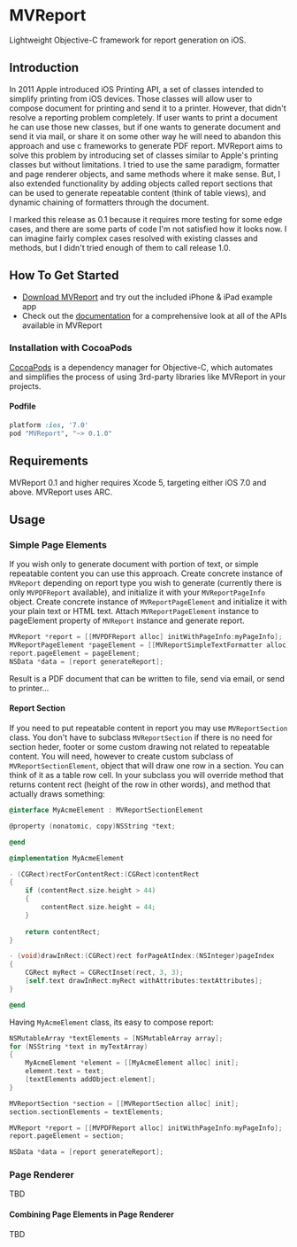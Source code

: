 MVReport
========

Lightweight Objective-C framework for report generation on iOS.

## Introduction

In 2011 Apple introduced iOS Printing API, a set of classes intended to simplify printing from iOS devices. Those classes will allow user to compose document for printing and send it to a printer.
However, that didn't resolve a reporting problem completely. If user wants to print a document he can use those new classes, but if one wants to generate document and send it via mail, or share it on some other way
he will need to abandon this approach and use c frameworks to generate PDF report. MVReport aims to solve this problem by introducing set of classes similar to Apple's printing classes but without limitations.
I tried to use the same paradigm, formatter and page renderer objects, and same methods where it make sense. But, I also extended functionality by adding objects called report sections that can be used to generate
repeatable content (think of table views), and dynamic chaining of formatters through the document.

I marked this release as 0.1 because it requires more testing for some edge cases, and there are some parts of code I'm not satisfied how it looks now. I can imagine fairly complex cases resolved with existing classes and methods, but I didn't tried
enough of them to call release 1.0.

## How To Get Started

- [Download MVReport](https://github.com/Moroverse/MVReport/archive/master.zip) and try out the included iPhone & iPad example app
- Check out the [documentation](http://cocoadocs.org/docsets/MVReport/0.1.0/) for a comprehensive look at all of the APIs available in MVReport

### Installation with CocoaPods

[CocoaPods](http://cocoapods.org) is a dependency manager for Objective-C, which automates and simplifies the process of using 3rd-party libraries like MVReport in your projects.

#### Podfile

```ruby
platform :ios, '7.0'
pod "MVReport", "~> 0.1.0"
```

## Requirements

MVReport 0.1 and higher requires Xcode 5, targeting either iOS 7.0 and above. MVReport uses ARC.

## Usage

### Simple Page Elements
If you wish only to generate document with portion of text, or simple repeatable content you can use this approach. 
Create concrete instance of `MVReport` depending on report type you wish to generate (currently there is only `MVPDFReport` available), and initialize it with your `MVReportPageInfo` object. Create concrete instance of `MVReportPageElement` and initialize it with your plain text or HTML text. Attach `MVReportPageElement` instance to pageElement property of `MVReport` instance and generate report.
```objective-c
MVReport *report = [[MVPDFReport alloc] initWithPageInfo:myPageInfo];
MVReportPageElement *pageElement = [[MVReportSimpleTextFormatter alloc] initWithText:mySimpleText];
report.pageElement = pageElement;
NSData *data = [report generateReport];
```
Result is a PDF document that can be written to file, send via email, or send to printer...

#### Report Section
If you need to put repeatable content in report you may use `MVReportSection` class. You don't have to subclass `MVReportSection` if there is no need for section heder, footer or some custom drawing not related to repeatable content.
You will need, however to create custom subclass of `MVReportSectionElement`, object that will draw one row in a section. You can think of it as a table row cell. In your subclass you will override method that returns content rect (height of the row in other words), and method that actually draws something:
```objective-c
@interface MyAcmeElement : MVReportSectionElement

@property (nonatomic, copy)NSString *text;

@end

@implementation MyAcmeElement

- (CGRect)rectForContentRect:(CGRect)contentRect
{
    if (contentRect.size.height > 44)
    {
        contentRect.size.height = 44;
    }
    
    return contentRect;
}

- (void)drawInRect:(CGRect)rect forPageAtIndex:(NSInteger)pageIndex
{
    CGRect myRect = CGRectInset(rect, 3, 3);
    [self.text drawInRect:myRect withAttributes:textAttributes];
}

@end
```
Having `MyAcmeElement` class, its easy to compose report:
```objective-c
NSMutableArray *textElements = [NSMutableArray array];
for (NSString *text in myTextArray)
{
	MyAcmeElement *element = [[MyAcmeElement alloc] init];
    element.text = text;
    [textElements addObject:element];
}

MVReportSection *section = [[MVReportSection alloc] init];
section.sectionElements = textElements;

MVReport *report = [[MVPDFReport alloc] initWithPageInfo:myPageInfo];
report.pageElement = section;

NSData *data = [report generateReport];
```
### Page Renderer

TBD

#### Combining Page Elements in Page Renderer

TBD
